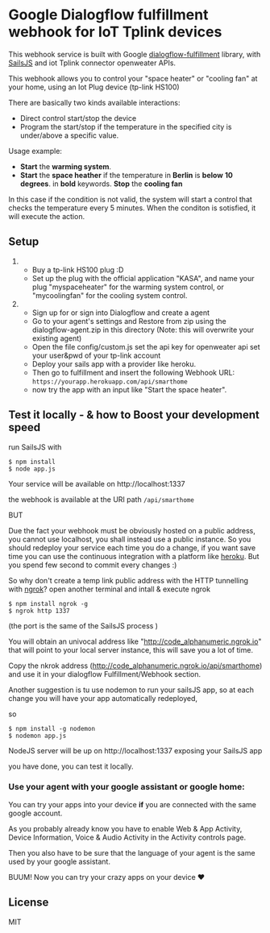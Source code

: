 # Google Dialogflow fulfillment webhook for IoT Tplink devices

This webhook service is built with Google [dialogflow-fulfillment] library, with [SailsJS] and iot Tplink connector openweater APIs.

This webhook allows you to control your "space heater" or "cooling fan" at your home, using an Iot Plug device (tp-link HS100)

There are basically two kinds available interactions:

- Direct control start/stop the device
-  Program the start/stop if the temperature in the specified city is under/above a specific value.
     
Usage example:

- **Start** the **warming system**.
- **Start** the **space heather** if the temperature in **Berlin** is **below** **10 degrees**.
in **bold** keywords.
**Stop** the **cooling fan**

In this case if the condition is not valid, the system will start a control that checks the temperature every 5 minutes. When the conditon is sotisfied, it will execute the action. 

## Setup

 1)
    * Buy a tp-link HS100 plug :D
    * Set up the plug with the official application "KASA", and name your plug "myspaceheater" for the warming system control, or "mycoolingfan" for the cooling system control.

2)
    * Sign up for or sign into Dialogflow and create a agent
    * Go to your agent's settings and Restore from zip using the dialogflow-agent.zip in this directory (Note: this will overwrite your existing agent)
    * Open the file config/custom.js
        set the api key for openweater api
        set your user&pwd of your tp-link account
    * Deploy your sails app with a provider like heroku.
    * Then go to fulfillment and insert the following Webhook URL: `https://yourapp.herokuapp.com/api/smarthome`
    * now try the app with an input like "Start the space heater".

## Test it locally - & how to Boost your development speed

run SailsJS with

    $ npm install
    $ node app.js

Your service will be available on http://localhost:1337

the webhook is available at the URI path `/api/smarthome`

BUT 

Due the fact your webhook must be obviously hosted on a public address, you cannot use localhost, you shall instead use a public instance.
So you should redeploy your service each time you do a change, if you want save time you can use the continuous integration with a platform like [heroku].
But you spend few second to commit every changes :)

So why don't create a temp link public address with the HTTP tunnelling with [ngrok]? 
open another terminal and intall & execute ngrok

    $ npm install ngrok -g
    $ ngrok http 1337

(the port is the same of the SailsJS process )

You will obtain an univocal address like "http://code_alphanumeric.ngrok.io" that will point to your local server instance, this will save you a lot of time.

Copy the nkrok address (http://code_alphanumeric.ngrok.io/api/smarthome) and use it in your dialogflow Fulfillment/Webhook section.

Another suggestion is tu use nodemon to run your sailsJS app, so at each change you will have your  app automatically redeployed,

so 

    $ npm install -g nodemon
    $ nodemon app.js
    
NodeJS server will be up on http://localhost:1337 exposing your SailsJS app
 
you have done, you can test it locally.

### Use your agent with your google assistant or google home:

You can try your apps into your device **if** you are connected with the same google account.

As you probably already know you have to enable Web & App Activity, Device Information, Voice & Audio Activity in the Activity controls page.

Then you also have to be sure that the language of your agent is the same used by your google assistant.

BUUM! Now you can try your crazy apps on your device ❤	

## License

MIT

[SailsJS]: <https://sailsjs.com>
[heroku]:<https://www.heroku.com>
[ngrok]: <https://ngrok.com/>
[dialogflow-fulfillment]: <https://github.com/dialogflow/dialogflow-fulfillment-nodejs>




